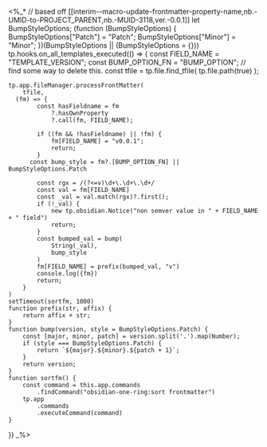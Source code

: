 
<%_*
// based off [[interim--macro-update-frontmatter-property-name,nb.-UMID-to-PROJECT_PARENT,nb.-MUID-3118,ver.-0.0.1]]
let BumpStyleOptions;
(function (BumpStyleOptions) {
	BumpStyleOptions["Patch"] = "Patch";
	BumpStyleOptions["Minor"] = "Minor";
})(BumpStyleOptions || (BumpStyleOptions = {}))
tp.hooks.on_all_templates_executed(() => {
  const FIELD_NAME = "TEMPLATE_VERSION";
  const BUMP_OPTION_FN = "BUMP_OPTION";
  // find some way to delete this.
  const tfile = tp.file.find_tfile(
    tp.file.path(true)
  );
  
	tp.app.fileManager.processFrontMatter(
		tfile, 
	  (fm) => {
			const hasFieldname = fm
				?.hasOwnProperty
				?.call(fm, FIELD_NAME);
				
			if ((fm && !hasFieldname) || !fm) {
				fm[FIELD_NAME] = "v0.0.1";
				return;
			}
		  const bump_style = fm?.[BUMP_OPTION_FN] || BumpStyleOptions.Patch
		  
			const rgx = /(?<=v)\d+\.\d+\.\d+/
			const val = fm[FIELD_NAME]
			const _val = val.match(rgx)?.first();
			if (!_val) {
				new tp.obsidian.Notice("non semver value in " + FIELD_NAME + " field")
				return;
			}
			const bumped_val = bump(
				String(_val),
				bump_style
			)
			fm[FIELD_NAME] = prefix(bumped_val, "v")
			console.log({fm})
			return;
		}
	)
	setTimeout(sortfm, 1000)
	function prefix(str, affix) {
		return affix + str;
	}
	function bump(version, style = BumpStyleOptions.Patch) {
		const [major, minor, patch] = version.split('.').map(Number);
		if (style === BumpStyleOptions.Patch) {
			return `${major}.${minor}.${patch + 1}`;
		}
		return version;
	}
	function sortfm() {
		const command = this.app.commands
			.findCommand("obsidian-one-ring:sort frontmatter")
		tp.app
			.commands
			.executeCommand(command)
	}
})
_%>

